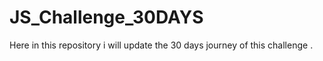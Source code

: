 # JS_Challenge_30DAYS
Here in this repository i will update the 30 days journey of this challenge . 
